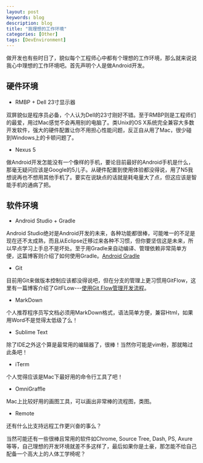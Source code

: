 ```yaml
---
layout: post
keywords: blog
description: blog
title: "我理想的工作环境"
categories: [Other]
tags: [DevEnvironment]
---
```



做开发也有些时日了，貌似每个工程师心中都有个理想的工作环境，那么就来说说我心中理想的工作环境吧。首先声明个人是做Android开发。

## 硬件环境

* RMBP + Dell 23寸显示器

双屏貌似是程序员必备，个人认为Dell的23寸刚好不错。至于RMBP则是工程师们的最爱，用过Mac感觉不会再用别的电脑了。类Unix的OS X系统完全兼容大多数开发软件，强大的硬件配置让你不用担心性能问题，反正自从用了Mac，很少碰到Windows上的卡顿问题了。

* Nexus 5

做Android开发怎能没有一个像样的手机，要论目前最好的Android手机是什么，那毫无疑问应该是Google的5儿子。从硬件配置到使用体验都没得说，用了N5我想说再也不想用其他手机了。要实在说缺点的话就是耗电量大了点，但这应该是智能手机的通病了把。

## 软件环境

* Android Studio + Gradle

Android Studio绝对是Android开发的未来，各种功能都很棒，可能唯一的不足是现在还不太成熟，而且从Eclipse迁移过来各种不习惯，但你要坚信这是未来，所以早点学习上手总不是坏处。至于用Gradle来自动编译、管理依赖非常简单方便，这篇博客则介绍了如何使用Gradle。[Android Gradle](http://stormzhang.com/android/2014/02/28/android-gradle)

* Git

目前用Git来做版本控制应该都没得说吧，但在分支的管理上更习惯用GitFlow，这里有一篇博客介绍了GitFLow---[使用Git Flow管理开发流程](http://stormzhang.com/git/2014/01/29/git-flow)。

* MarkDown

个人推荐程序员写文档必须用MarkDown格式，语法简单方便，兼容Html，如果用Word不是觉得太低级了么！

* Sublime Text

除了IDE之外这个算是最常用的编辑器了，很棒！当然你可能是vim粉，那就略过此条吧！

* iTerm

个人觉得应该是Mac下最好用的命令行工具了吧！

* OmniGraffle

Mac上比较好用的画图工具，可以画出非常棒的流程图，类图。

* Remote

还有什么比支持远程工作更兴奋的事么？

当然可能还有一些很棒且常用的软件如Chrome, Source Tree, Dash, PS, Axure等等，自己理想的开发环境就差不多这样了，最后如果你是土豪，那怎能不给自己配备一个高大上的人体工学椅呢？

